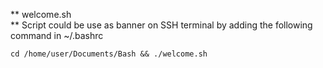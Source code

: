 ** welcome.sh <br/> **
Script could be use as banner on SSH terminal by adding the following command in ~/.bashrc <br/>

``` cd /home/user/Documents/Bash && ./welcome.sh ```

